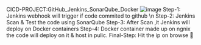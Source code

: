 CICD-PROJECT:GitHub_Jenkins_SonarQube_Docker
![image](https://github.com/SivaranjanAsokan/Project-GitHub-jen-sq-doc-host/assets/163242501/fd0f6f31-0430-49ac-9c65-b150f006bb54)
Step-1: Jenkins webhook will trigger if code commited to github \n
Step-2: Jenkins Scan & Test the code using SonarQube
Step-3: After Scan ,it Jenkins will deploy on Docker containers 
Step-4: Docker container made up on ngnix the code will deploy on it & host in pulic.
Final-Step: Hit the ip on browse 🥳